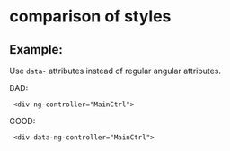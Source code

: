 # comparison of styles


## Example:
Use `data-` attributes instead of regular angular attributes.

BAD:
```
 <div ng-controller="MainCtrl">
```
GOOD:
```
 <div data-ng-controller="MainCtrl">
```
